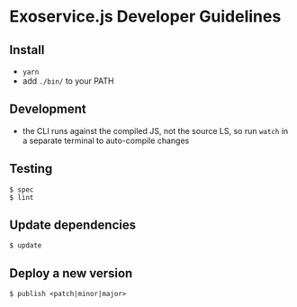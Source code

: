 # Exoservice.js Developer Guidelines

## Install

* `yarn`
* add `./bin/` to your PATH


## Development

* the CLI runs against the compiled JS, not the source LS,
  so run `watch` in a separate terminal to auto-compile changes


## Testing

```
$ spec
$ lint
```

## Update dependencies

```
$ update
```


## Deploy a new version

```
$ publish <patch|minor|major>
```
